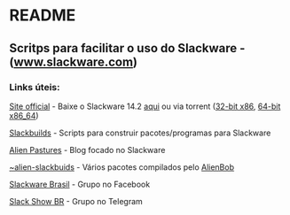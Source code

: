 # README

## Scritps para facilitar o uso do Slackware - (www.slackware.com)

### Links úteis:

[Site official](http://www.slackware.com/) - Baixe o Slackware 14.2  [aqui](http://www.slackware.com/getslack/) ou via torrent ([32-bit x86](http://www.slackware.com/torrents/slackware-14.2-install-dvd.torrent), [64-bit x86_64](http://www.slackware.com/torrents/slackware64-14.2-install-dvd.torrent))

[Slackbuilds](https://slackbuilds.org/) - Scripts para construir pacotes/programas para Slackware

[Alien Pastures](http://alien.slackbook.org/blog/) - Blog focado no Slackware

[~alien-slackbuids](http://www.slackware.com/~alien/slackbuilds/) - Vários pacotes compilados pelo [AlienBob](http://www.slackware.com/~alien/)

[Slackware Brasil](https://www.facebook.com/groups/slackwarebr/) - Grupo no Facebook

[Slack Show BR](https://telegram.me/slackshowbr) - Grupo no Telegram

